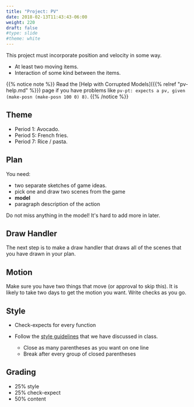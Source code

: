 ```yaml
---
title: "Project: PV"
date: 2018-02-13T11:43:43-06:00
weight: 220
draft: false
#type: slide
#theme: white
---
```


This project must incorporate position and velocity in some way. 

* At least two moving items. 
* Interaction of some kind between the items.

{{% notice note %}}
Read the [Help with Corrupted Models]({{% relref "pv-help.md" %}}) page if you have problems like ```pv-pt: expects a pv, given (make-posn (make-posn 100 0) 8)```.
{{% /notice %}}

## Theme

* Period 1: Avocado.
* Period 5: French fries.
* Period 7: Rice / pasta.

## Plan

You need:

* two separate sketches of game ideas.
* pick one and draw two scenes from the game
* **model**
* paragraph description of the action

Do not miss anything in the model! It's hard to add more in later.

## Draw Handler

The next step is to make a draw handler that draws all of the scenes
that you have drawn in your plan.

## Motion

Make sure you have two things that move (or approval to skip this). It is likely to take two days to get the motion you want. Write checks as you go.

## Style 

* Check-expects for every function
* Follow the [style guidelines](http://community.schemewiki.org/?scheme-style) that we have discussed in class.

     + Close as many parentheses as you want on one line
     + Break after every group of closed parentheses
     
## Grading

* 25% style 
* 25% check-expect
* 50% content
